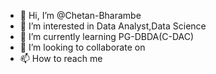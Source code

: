 - 👋 Hi, I’m @Chetan-Bharambe
- 👀 I’m interested in Data Analyst,Data Science
- 🌱 I’m currently learning PG-DBDA(C-DAC)
- 💞️ I’m looking to collaborate on
- 📫 How to reach me

<!---
Chetan-Bharambe/Chetan-Bharambe is a ✨ special ✨ repository because its `README.md` (this file) appears on your GitHub profile.
You can click the Preview link to take a look at your changes.
--->
